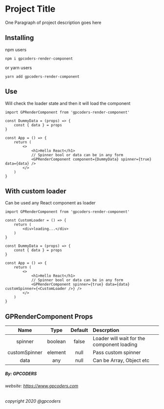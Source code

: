 # Project Title
One Paragraph of project description goes here

## Installing
npm users
````
npm i gpcoders-render-component
````
 or yarn users
````
yarn add gpcoders-render-component
````

## Use
Will check the loader state and then it will load the component
````
import GPRenderComponent from 'gpcoders-render-component'

const DummyData = (props) => {
    const { data } = props
}

const App = () => {
    return (
        <>
            <h1>Hello React</h1>
            // Spinner bool or data can be in any form
            <GPRenderComponent component={DummyData} spinner={true} data={data} />
        </>
    )
}
````

## With custom loader
Can be used any React component as loader
````
import GPRenderComponent from 'gpcoders-render-component'

const CustomLoader = () => {
    return (
        <div>loading...</div>
    )
}

const DummyData = (props) => {
    const { data } = props
}

const App = () => {
    return (
        <>
            <h1>Hello React</h1>
            // Spinner bool or data can be in any form
            <GPRenderComponent spinner={true} data={data} customSpinner={<CustomLoader />} />
        </>
    )
}
````

## GPRenderComponent Props

| Name   |      Type      |  Default | Descrption |
|:----------:|:-------------:|:----:|:------|
| spinner |  boolean | false | Loader will wait for the component loading |
| customSpinner | element | null | Pass custom spinner |
| data | any | null | Can be Array, Object etc |

##### By: GPCODERS
###### website: https://www.gpcoders.com
###### copyright 2020 @gpcoders